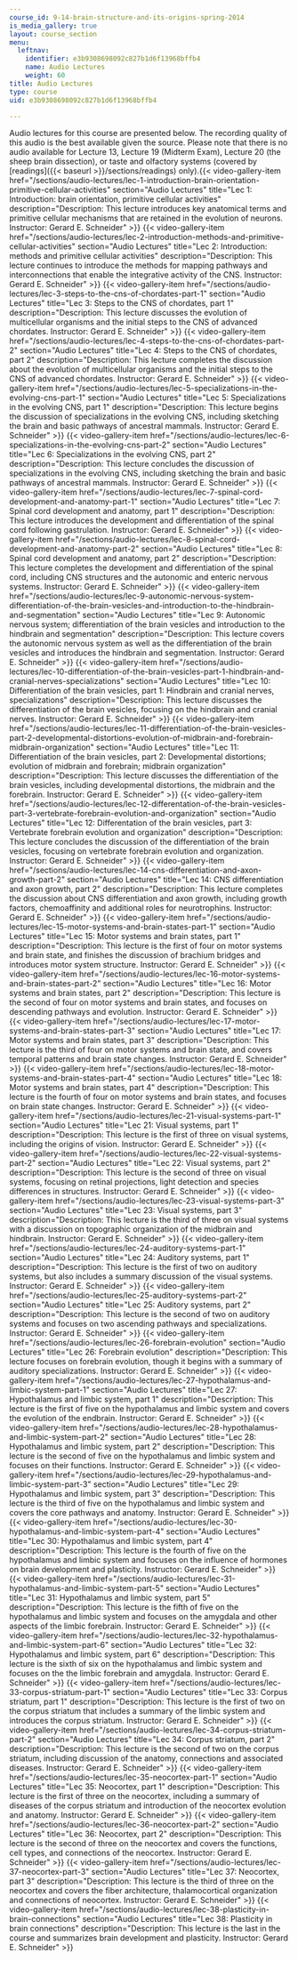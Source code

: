 ```yaml
---
course_id: 9-14-brain-structure-and-its-origins-spring-2014
is_media_gallery: true
layout: course_section
menu:
  leftnav:
    identifier: e3b9308698092c827b1d6f13968bffb4
    name: Audio Lectures
    weight: 60
title: Audio Lectures
type: course
uid: e3b9308698092c827b1d6f13968bffb4

---
```


Audio lectures for this course are presented below. The recording quality of this audio is the best available given the source. Please note that there is no audio available for Lecture 13, Lecture 19 (Midterm Exam), Lecture 20 (the sheep brain dissection), or taste and olfactory systems (covered by [readings]({{< baseurl >}}/sections/readings) only).{{< video-gallery-item href="/sections/audio-lectures/lec-1-introduction-brain-orientation-primitive-cellular-activities" section="Audio Lectures" title="Lec 1: Introduction: brain orientation, primitive cellular activities" description="Description: This lecture introduces key anatomical terms and primitive cellular mechanisms that are retained in the evolution of neurons. Instructor: Gerard E. Schneider" >}} {{< video-gallery-item href="/sections/audio-lectures/lec-2-introduction-methods-and-primitive-cellular-activities" section="Audio Lectures" title="Lec 2: Introduction: methods and primitive cellular activities" description="Description: This lecture continues to introduce the methods for mapping pathways and interconnections that enable the integrative activity of the CNS. Instructor: Gerard E. Schneider" >}} {{< video-gallery-item href="/sections/audio-lectures/lec-3-steps-to-the-cns-of-chordates-part-1" section="Audio Lectures" title="Lec 3: Steps to the CNS of chordates, part 1" description="Description: This lecture discusses the evolution of multicellular organisms and the initial steps to the CNS of advanced chordates. Instructor: Gerard E. Schneider" >}} {{< video-gallery-item href="/sections/audio-lectures/lec-4-steps-to-the-cns-of-chordates-part-2" section="Audio Lectures" title="Lec 4: Steps to the CNS of chordates, part 2" description="Description: This lecture completes the discussion about the evolution of multicellular organisms and the initial steps to the CNS of advanced chordates. Instructor: Gerard E. Schneider" >}} {{< video-gallery-item href="/sections/audio-lectures/lec-5-specializations-in-the-evolving-cns-part-1" section="Audio Lectures" title="Lec 5: Specializations in the evolving CNS, part 1" description="Description: This lecture begins the discussion of specializations in the evolving CNS, including sketching the brain and basic pathways of ancestral mammals. Instructor: Gerard E. Schneider" >}} {{< video-gallery-item href="/sections/audio-lectures/lec-6-specializations-in-the-evolving-cns-part-2" section="Audio Lectures" title="Lec 6: Specializations in the evolving CNS, part 2" description="Description: This lecture concludes the discussion of specializations in the evolving CNS, including sketching the brain and basic pathways of ancestral mammals. Instructor: Gerard E. Schneider" >}} {{< video-gallery-item href="/sections/audio-lectures/lec-7-spinal-cord-development-and-anatomy-part-1" section="Audio Lectures" title="Lec 7: Spinal cord development and anatomy, part 1" description="Description: This lecture introduces the development and differentiation of the spinal cord following gastrulation. Instructor: Gerard E. Schneider" >}} {{< video-gallery-item href="/sections/audio-lectures/lec-8-spinal-cord-development-and-anatomy-part-2" section="Audio Lectures" title="Lec 8: Spinal cord development and anatomy, part 2" description="Description: This lecture completes the development and differentiation of the spinal cord, including CNS structures and the autonomic and enteric nervous systems. Instructor: Gerard E. Schneider" >}} {{< video-gallery-item href="/sections/audio-lectures/lec-9-autonomic-nervous-system-differentiation-of-the-brain-vesicles-and-introduction-to-the-hindbrain-and-segmentation" section="Audio Lectures" title="Lec 9: Autonomic nervous system; differentiation of the brain vesicles and introduction to the hindbrain and segmentation" description="Description: This lecture covers the autonomic nervous system as well as the differentiation of the brain vesicles and introduces the hindbrain and segmentation. Instructor: Gerard E. Schneider" >}} {{< video-gallery-item href="/sections/audio-lectures/lec-10-differentiation-of-the-brain-vesicles-part-1-hindbrain-and-cranial-nerves-specializations" section="Audio Lectures" title="Lec 10: Differentiation of the brain vesicles, part 1: Hindbrain and cranial nerves, specializations" description="Description: This lecture discusses the differentiation of the brain vesicles, focusing on the hindbrain and cranial nerves. Instructor: Gerard E. Schneider" >}} {{< video-gallery-item href="/sections/audio-lectures/lec-11-differentiation-of-the-brain-vesicles-part-2-developmental-distortions-evolution-of-midbrain-and-forebrain-midbrain-organization" section="Audio Lectures" title="Lec 11: Differentiation of the brain vesicles, part 2: Developmental distortions; evolution of midbrain and forebrain; midbrain organization" description="Description: This lecture discusses the differentiation of the brain vesicles, including developmental distortions, the midbrain and the forebrain. Instructor: Gerard E. Schneider" >}} {{< video-gallery-item href="/sections/audio-lectures/lec-12-differentation-of-the-brain-vesicles-part-3-vertebrate-forebrain-evolution-and-organization" section="Audio Lectures" title="Lec 12: Differentation of the brain vesicles, part 3: Vertebrate forebrain evolution and organization" description="Description: This lecture concludes the discussion of the differentiation of the brain vesicles, focusing on vertebrate forebrain evolution and organization. Instructor: Gerard E. Schneider" >}} {{< video-gallery-item href="/sections/audio-lectures/lec-14-cns-differentiation-and-axon-growth-part-2" section="Audio Lectures" title="Lec 14: CNS differentiation and axon growth, part 2" description="Description: This lecture completes the discussion about CNS differentiation and axon growth, including growth factors, chemoaffinity and additional roles for neurotrophins. Instructor: Gerard E. Schneider" >}} {{< video-gallery-item href="/sections/audio-lectures/lec-15-motor-systems-and-brain-states-part-1" section="Audio Lectures" title="Lec 15: Motor systems and brain states, part 1" description="Description: This lecture is the first of four on motor systems and brain state, and finishes the discussion of brachium bridges and introduces motor system structure. Instructor: Gerard E. Schneider" >}} {{< video-gallery-item href="/sections/audio-lectures/lec-16-motor-systems-and-brain-states-part-2" section="Audio Lectures" title="Lec 16: Motor systems and brain states, part 2" description="Description: This lecture is the second of four on motor systems and brain states, and focuses on descending pathways and evolution. Instructor: Gerard E. Schneider" >}} {{< video-gallery-item href="/sections/audio-lectures/lec-17-motor-systems-and-brain-states-part-3" section="Audio Lectures" title="Lec 17: Motor systems and brain states, part 3" description="Description: This lecture is the third of four on motor systems and brain state, and covers temporal patterns and brain state changes. Instructor: Gerard E. Schneider" >}} {{< video-gallery-item href="/sections/audio-lectures/lec-18-motor-systems-and-brain-states-part-4" section="Audio Lectures" title="Lec 18: Motor systems and brain states, part 4" description="Description: This lecture is the fourth of four on motor systems and brain states, and focuses on brain state changes. Instructor: Gerard E. Schneider" >}} {{< video-gallery-item href="/sections/audio-lectures/lec-21-visual-systems-part-1" section="Audio Lectures" title="Lec 21: Visual systems, part 1" description="Description: This lecture is the first of three on visual systems, including the origins of vision. Instructor: Gerard E. Schneider" >}} {{< video-gallery-item href="/sections/audio-lectures/lec-22-visual-systems-part-2" section="Audio Lectures" title="Lec 22: Visual systems, part 2" description="Description: This lecture is the second of three on visual systems, focusing on retinal projections, light detection and species differences in structures. Instructor: Gerard E. Schneider" >}} {{< video-gallery-item href="/sections/audio-lectures/lec-23-visual-systems-part-3" section="Audio Lectures" title="Lec 23: Visual systems, part 3" description="Description: This lecture is the third of three on visual systems with a discussion on topographic organization of the midbrain and hindbrain. Instructor: Gerard E. Schneider" >}} {{< video-gallery-item href="/sections/audio-lectures/lec-24-auditory-systems-part-1" section="Audio Lectures" title="Lec 24: Auditory systems, part 1" description="Description: This lecture is the first of two on auditory systems, but also includes a summary discussion of the visual systems. Instructor: Gerard E. Schneider" >}} {{< video-gallery-item href="/sections/audio-lectures/lec-25-auditory-systems-part-2" section="Audio Lectures" title="Lec 25: Auditory systems, part 2" description="Description: This lecture is the second of two on auditory systems and focuses on two ascending pathways and specializations. Instructor: Gerard E. Schneider" >}} {{< video-gallery-item href="/sections/audio-lectures/lec-26-forebrain-evolution" section="Audio Lectures" title="Lec 26: Forebrain evolution" description="Description: This lecture focuses on forebrain evolution, though it begins with a summary of auditory specializations. Instructor: Gerard E. Schneider" >}} {{< video-gallery-item href="/sections/audio-lectures/lec-27-hypothalamus-and-limbic-system-part-1" section="Audio Lectures" title="Lec 27: Hypothalamus and limbic system, part 1" description="Description: This lecture is the first of five on the hypothalamus and limbic system and covers the evolution of the endbrain. Instructor: Gerard E. Schneider" >}} {{< video-gallery-item href="/sections/audio-lectures/lec-28-hypothalamus-and-limbic-system-part-2" section="Audio Lectures" title="Lec 28: Hypothalamus and limbic system, part 2" description="Description: This lecture is the second of five on the hypothalamus and limbic system and focuses on their functions. Instructor: Gerard E. Schneider" >}} {{< video-gallery-item href="/sections/audio-lectures/lec-29-hypothalamus-and-limbic-system-part-3" section="Audio Lectures" title="Lec 29: Hypothalamus and limbic system, part 3" description="Description: This lecture is the third of five on the hypothalamus and limbic system and covers the core pathways and anatomy. Instructor: Gerard E. Schneider" >}} {{< video-gallery-item href="/sections/audio-lectures/lec-30-hypothalamus-and-limbic-system-part-4" section="Audio Lectures" title="Lec 30: Hypothalamus and limbic system, part 4" description="Description: This lecture is the fourth of five on the hypothalamus and limbic system and focuses on the influence of hormones on brain development and plasticity. Instructor: Gerard E. Schneider" >}} {{< video-gallery-item href="/sections/audio-lectures/lec-31-hypothalamus-and-limbic-system-part-5" section="Audio Lectures" title="Lec 31: Hypothalamus and limbic system, part 5" description="Description: This lecture is the fifth of five on the hypothalamus and limbic system and focuses on the amygdala and other aspects of the limbic forebrain. Instructor: Gerard E. Schneider" >}} {{< video-gallery-item href="/sections/audio-lectures/lec-32-hypothalamus-and-limbic-system-part-6" section="Audio Lectures" title="Lec 32: Hypothalamus and limbic system, part 6" description="Description: This lecture is the sixth of six on the hypothalamus and limbic system and focuses on the the limbic forebrain and amygdala. Instructor: Gerard E. Schneider" >}} {{< video-gallery-item href="/sections/audio-lectures/lec-33-corpus-striatum-part-1" section="Audio Lectures" title="Lec 33: Corpus striatum, part 1" description="Description: This lecture is the first of two on the corpus striatum that includes a summary of the limbic system and introduces the corpus striatum. Instructor: Gerard E. Schneider" >}} {{< video-gallery-item href="/sections/audio-lectures/lec-34-corpus-striatum-part-2" section="Audio Lectures" title="Lec 34: Corpus striatum, part 2" description="Description: This lecture is the second of two on the corpus striatum, including discussion of the anatomy, connections and associated diseases. Instructor: Gerard E. Schneider" >}} {{< video-gallery-item href="/sections/audio-lectures/lec-35-neocortex-part-1" section="Audio Lectures" title="Lec 35: Neocortex, part 1" description="Description: This lecture is the first of three on the neocortex, including a summary of diseases of the corpus striatum and introduction of the neocortex evolution and anatomy. Instructor: Gerard E. Schneider" >}} {{< video-gallery-item href="/sections/audio-lectures/lec-36-neocortex-part-2" section="Audio Lectures" title="Lec 36: Neocortex, part 2" description="Description: This lecture is the second of three on the neocortex and covers the functions, cell types, and connections of the neocortex. Instructor: Gerard E. Schneider" >}} {{< video-gallery-item href="/sections/audio-lectures/lec-37-neocortex-part-3" section="Audio Lectures" title="Lec 37: Neocortex, part 3" description="Description: This lecture is the third of three on the neocortex and covers the fiber architecture, thalamocortical organization and connections of neocortex. Instructor: Gerard E. Schneider" >}} {{< video-gallery-item href="/sections/audio-lectures/lec-38-plasticity-in-brain-connections" section="Audio Lectures" title="Lec 38: Plasticity in brain connections" description="Description: This lecture is the last in the course and summarizes brain development and plasticity. Instructor: Gerard E. Schneider" >}}